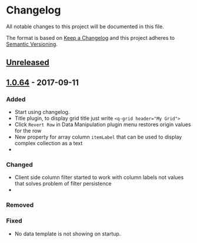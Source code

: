 # Changelog
All notable changes to this project will be documented in this file.

The format is based on [Keep a Changelog](http://keepachangelog.com/en/1.0.0/)
and this project adheres to [Semantic Versioning](http://semver.org/spec/v2.0.0.html).

## [Unreleased]

## [1.0.64] - 2017-09-11
### Added
- Start using changelog.
- Title plugin, to display grid title just write `<q-grid header="My Grid">`
- Click `Revert Row` in Data Manipulation plugin menu restores origin values for the row
- New property for array column `itemLabel` that can be used to display complex collection as a text
- 

### Changed
- Client side column filter started to work with column labels not values that solves problem of filter persistence
- 

### Removed

### Fixed
- No data template is not showing on startup.

[Unreleased]: https://github.com/qgrid/ng/compare/v1.0.64...HEAD
[1.0.64]: https://github.com/qgrid/ng/compare/v1.0.64...v1.0.63
